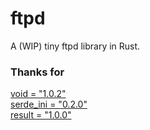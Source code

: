 # ftpd
A (WIP) tiny ftpd library in Rust.


### Thanks for  
[void = "1.0.2"](https://github.com/reem/rust-void)  
[serde_ini = "0.2.0"](https://github.com/arcnmx/serde-ini)  
[result = "1.0.0"](https://github.com/arcnmx/result-rs)
